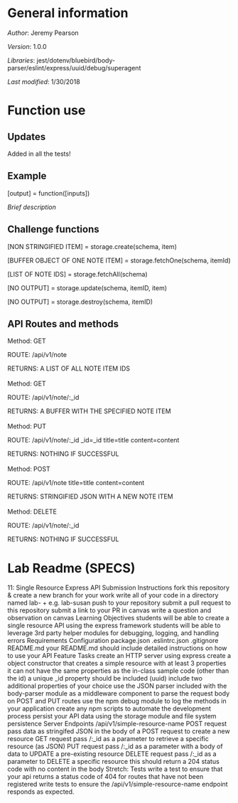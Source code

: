 # General information
_Author_: Jeremy Pearson

_Version_: 1.0.0

_Libraries_: jest/dotenv/bluebird/body-parser/eslint/express/uuid/debug/superagent

_Last modified_: 1/30/2018

# Function use

## Updates
Added in all the tests!

## Example
[output] = function([inputs])

_Brief description_

## Challenge functions
[NON STRINGIFIED ITEM] = storage.create(schema, item)

[BUFFER OBJECT OF ONE NOTE ITEM] = storage.fetchOne(schema, itemId)

[LIST OF NOTE IDS] = storage.fetchAll(schema)

[NO OUTPUT] = storage.update(schema, itemID, item)

[NO OUTPUT] = storage.destroy(schema, itemID)

## API Routes and methods
Method: GET

ROUTE: /api/v1/note

RETURNS: A LIST OF ALL NOTE ITEM IDS
<br>
<br>
Method: GET

ROUTE: /api/v1/note/:_id

RETURNS: A BUFFER WITH THE SPECIFIED NOTE ITEM
<br>
<br>
Method: PUT

ROUTE: /api/v1/note/:_id _id=\_id title=title content=content

RETURNS: NOTHING IF SUCCESSFUL
<br>
<br>
Method: POST

ROUTE: /api/v1/note title=title content=content

RETURNS: STRINGIFIED JSON WITH A NEW NOTE ITEM
<br>
<br>
Method: DELETE

ROUTE: /api/v1/note/:_id

RETURNS: NOTHING IF SUCCESSFUL

# Lab Readme (SPECS)

11: Single Resource Express API
Submission Instructions
fork this repository & create a new branch for your work
write all of your code in a directory named lab- + <your name> e.g. lab-susan
push to your repository
submit a pull request to this repository
submit a link to your PR in canvas
write a question and observation on canvas
Learning Objectives
students will be able to create a single resource API using the express framework
students will be able to leverage 3rd party helper modules for debugging, logging, and handling errors
Requirements
Configuration
package.json
.eslintrc.json
.gitignore
README.md
your README.md should include detailed instructions on how to use your API
Feature Tasks
create an HTTP server using express
create a object constructor that creates a simple resource with at least 3 properties
it can not have the same properties as the in-class sample code (other than the id)
a unique _id property should be included (uuid)
include two additional properties of your choice
use the JSON parser included with the body-parser module as a middleware component to parse the request body on POST and PUT routes
use the npm debug module to log the methods in your application
create any npm scripts to automate the development process
persist your API data using the storage module and file system persistence
Server Endpoints
/api/v1/simple-resource-name
POST request
pass data as stringifed JSON in the body of a POST request to create a new resource
GET request
pass /:_id as a parameter to retrieve a specific resource (as JSON)
PUT request
pass /:_id as a parameter with a body of data to UPDATE a pre-existing resource
DELETE request
pass /:_id as a parameter to DELETE a specific resource
this should return a 204 status code with no content in the body
Stretch:
Tests
write a test to ensure that your api returns a status code of 404 for routes that have not been registered
write tests to ensure the /api/v1/simple-resource-name endpoint responds as expected.